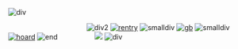 ![div](https://files.catbox.moe/c18hze.jpg)

 ‎ ‎ ‎ ‎ ‎ ‎ ‎ ‎ ‎ ‎ ‎ ‎  ‎ ‎ ‎ ‎ ‎ ‎ ‎‎ ‎ ‎ ‎ ‎ ‎ ‎ ‎ ‎ ‎ ‎ ‎ ‎ ‎ ‎ ‎ ‎ ‎  ‎ ‎ ‎ ‎  ![div2](https://cdn.discordapp.com/emojis/1122267392890908867.webp?size=28&quality=lossless) [![rentry](https://i.imgur.com/Zv1Ktfq.png)](https://rentry.co/strain) ![smalldiv](https://cdn.discordapp.com/emojis/1125564159988355162.webp?size=28&quality=lossless)  [![gb](https://i.imgur.com/gmHqazM.png)](https://strain.123guestbook.com/) ![smalldiv](https://cdn.discordapp.com/emojis/1125564159988355162.webp?size=28&quality=lossless)  [![hoard](https://i.imgur.com/ven1qTu.png)](https://rentry.co/terrancehoard) ![end](https://files.catbox.moe/axzxxw.png)
 ‎ ‎ ‎ ‎ ‎ ‎ ‎ ‎ ‎ ‎ ‎ ‎  ‎ ‎ ‎ ‎ ‎ ‎ ‎ ‎ ‎ ‎ ‎ ‎  ‎ ‎ ‎ ‎ ‎ ‎ ‎ ‎ ‎ ‎ ‎ ‎ ‎ ‎ ‎ ‎ ‎ ‎ ‎ ‎  ‎ ‎ ‎ ‎ ‎ ‎ ‎ ‎ ‎ ‎ ‎ ‎  ‎ ‎ ‎ ‎ ‎ ‎ ‎ ‎ ‎ ‎ ‎ ‎ ‎ ‎ ‎ ‎ ‎ ‎ ‎ ‎  ‎ ‎ ‎ ‎ ‎ ‎ ‎ ‎ ‎ ‎ ‎ ‎  ‎ ‎ ‎ ‎ ‎ ‎ ‎ ‎ ‎ ‎ ‎ ‎ ‎ ‎ ‎ ‎ ‎ ‎ ‎ ‎ ‎ ‎ ‎ ‎ ‎ ‎ ‎ ‎ ‎ ‎ ‎ ‎ ‎ ‎ ‎ ‎ ‎ ‎ ‎ ‎ ‎  ![](https://pbs.twimg.com/profile_images/1208468781154078721/xzWAW-eL_200x200.jpg)‎ ‎
![div](https://files.catbox.moe/9hmngu.gif)
